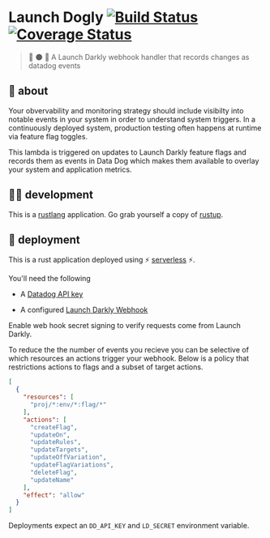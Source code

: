 # Launch Dogly [![Build Status](https://travis-ci.com/meetup/launch-dogly.svg?branch=master)](https://travis-ci.com/meetup/launch-dogly) [![Coverage Status](https://coveralls.io/repos/github/meetup/launch-dogly/badge.svg)](https://coveralls.io/github/meetup/launch-dogly)

> 🚀 🌑 🐶 A Launch Darkly webhook handler that records changes as datadog events


## 🤔 about

Your obvervability and monitoring strategy should include visibilty into notable
events in your system in order to understand system triggers. In a continuously deployed
system, production testing often happens at runtime via feature flag toggles.

This lambda is triggered on updates to Launch Darkly feature flags and records them
as events in Data Dog which makes them available to overlay your system and application metrics.

## 👩‍🏭 development

This is a [rustlang](https://www.rust-lang.org/en-US/) application.
Go grab yourself a copy of [rustup](https://rustup.rs/).

## 🚀 deployment

This is a rust application deployed using ⚡ [serverless](https://serverless.com/) ⚡.

You'll need the following

* A [Datadog API key](https://app.datadoghq.com/account/settings#api)

* A configured [Launch Darkly Webhook](https://app.launchdarkly.com/pro/integrations/webhooks/new)

Enable web hook secret signing to verify requests come from Launch Darkly.

To reduce the the number of events you recieve you can be selective of
which resources an actions trigger your webhook. Below is a policy that
restrictions actions to flags and a subset of target actions.

```json
[
  {
    "resources": [
      "proj/*:env/*:flag/*"
    ],
    "actions": [
      "createFlag",
      "updateOn",
      "updateRules",
      "updateTargets",
      "updateOffVariation",
      "updateFlagVariations",
      "deleteFlag",
      "updateName"
    ],
    "effect": "allow"
  }
]
```

Deployments expect an `DD_API_KEY` and `LD_SECRET` environment variable.
